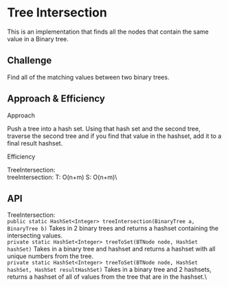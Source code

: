 # Tree Intersection
This is an implementation that finds all the nodes that contain the same value in a Binary tree.

## Challenge

Find all of the matching values between two binary trees.

## Approach & Efficiency

Approach

Push a tree into a hash set.  Using that hash set and the second tree, traverse the second tree and if you find that value in the hashset, add it to a final result hashset.

Efficiency

TreeIntersection:\
treeIntersection: T: O(n+m) S: O(n+m)\

## API
TreeIntersection:\
```public static HashSet<Integer> treeIntersection(BinaryTree a, BinaryTree b)``` Takes in 2 binary trees and returns a hashset containing the intersecting values.\
```private static HashSet<Integer> treeToSet(BTNode node, HashSet hashSet)``` Takes in a binary tree and hashset and returns a hashset with all unique numbers from the tree.\
```private static HashSet<Integer> treeToSet(BTNode node, HashSet hashSet, HashSet resultHashSet)``` Takes in a binary tree and 2 hashsets, returns a hashset of all of values from the tree that are in the hashset.\